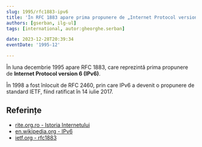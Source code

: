 ```yaml
---
slug: 1995/rfc1883-ipv6
title: 'În RFC 1883 apare prima propunere de „Internet Protocol version 6” (IPv6)'
authors: [gserban, ilg-ul]
tags: [international, autor:gheorghe.serban]

date: 2023-12-28T20:39:34
eventDate: '1995-12'

---
```


În luna decembrie 1995 apare RFC 1883, care reprezintă prima propunere de
**Internet Protocol version 6 (IPv6)**.

<!-- truncate -->

În 1998 a fost înlocuit de RFC 2460, prin care IPv6 a devenit o propunere de
standard IETF, fiind ratificat în 14 iulie 2017.

## Referințe

- [rite.org.ro - Istoria Internetului](https://rite.org.ro/istoria-internetului/)
- [en.wikipedia.org - IPv6](https://en.wikipedia.org/wiki/IPv6)
- [ietf.org - rfc1883](https://datatracker.ietf.org/doc/html/rfc1883)
